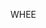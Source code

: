 <!-- Git-Syllabus
 Title: Best Class Ever
 Instructor: Harrison Massey
 Discipline: awesome
 Taught: Max
 Level: 99
 Semester: Winter
 Page contains:Assignment --> 

WHEE